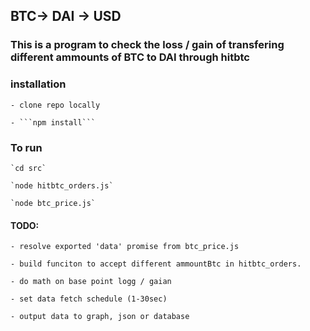## BTC-> DAI -> USD

### This is a program to check the loss / gain of transfering different ammounts of BTC to DAI through hitbtc

### installation

    - clone repo locally

    - ```npm install```

### To run

    `cd src`

    `node hitbtc_orders.js`

    `node btc_price.js`

#### TODO:

    - resolve exported 'data' promise from btc_price.js

    - build funciton to accept different ammountBtc in hitbtc_orders.

    - do math on base point logg / gaian

    - set data fetch schedule (1-30sec)

    - output data to graph, json or database
